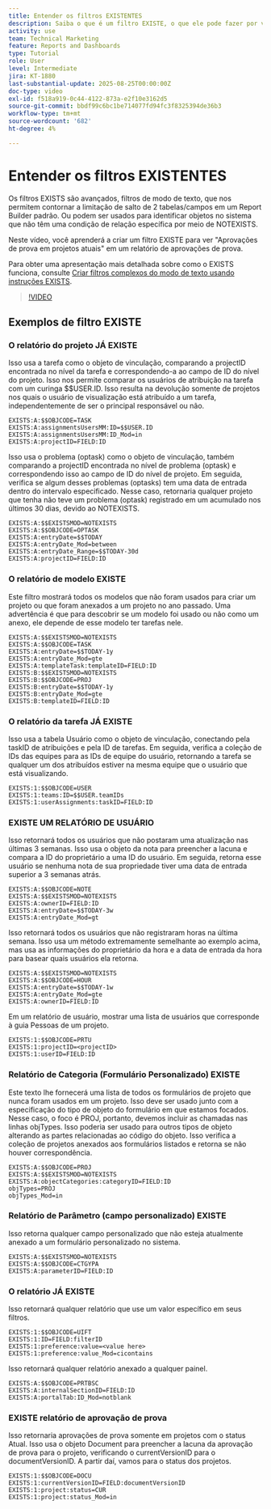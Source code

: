 ```yaml
---
title: Entender os filtros EXISTENTES
description: Saiba o que é um filtro EXISTE, o que ele pode fazer por você e como criá-lo do zero. Além disso, veja vários exemplos úteis de filtros EXISTE.
activity: use
team: Technical Marketing
feature: Reports and Dashboards
type: Tutorial
role: User
level: Intermediate
jira: KT-1880
last-substantial-update: 2025-08-25T00:00:00Z
doc-type: video
exl-id: f518a919-0c44-4122-873a-e2f10e3162d5
source-git-commit: bbdf99c6bc1be714077fd94fc3f8325394de36b3
workflow-type: tm+mt
source-wordcount: '682'
ht-degree: 4%

---
```


# Entender os filtros EXISTENTES

Os filtros EXISTS são avançados, filtros de modo de texto, que nos permitem contornar a limitação de salto de 2 tabelas/campos em um Report Builder padrão. Ou podem ser usados para identificar objetos no sistema que não têm uma condição de relação específica por meio de NOTEXISTS.

Neste vídeo, você aprenderá a criar um filtro EXISTE para ver &quot;Aprovações de prova em projetos atuais&quot; em um relatório de aprovações de prova.

Para obter uma apresentação mais detalhada sobre como o EXISTS funciona, consulte [Criar filtros complexos do modo de texto usando instruções EXISTS](https://experienceleague.adobe.com/pt-br/docs/workfront/using/reporting/reports/text-mode/create-complex-text-mode-filters-using-exists-statements).

>[!VIDEO](https://video.tv.adobe.com/v/3471208/?quality=12&learn=on&enablevpops=1&captions=por_br)

## Exemplos de filtro EXISTE

### O relatório do projeto JÁ EXISTE

Isso usa a tarefa como o objeto de vinculação, comparando a projectID encontrada no nível da tarefa e correspondendo-a ao campo de ID do nível do projeto. Isso nos permite comparar os usuários de atribuição na tarefa com um curinga $$USER.ID. Isso resulta na devolução somente de projetos nos quais o usuário de visualização está atribuído a um
tarefa, independentemente de ser o principal responsável ou não.

```
EXISTS:A:$$OBJCODE=TASK
EXISTS:A:assignmentsUsersMM:ID=$$USER.ID
EXISTS:A:assignmentsUsersMM:ID_Mod=in
EXISTS:A:projectID=FIELD:ID
```


Isso usa o problema (optask) como o objeto de vinculação, também comparando a projectID encontrada no nível de problema (optask) e correspondendo isso ao campo de ID do nível de projeto. Em seguida, verifica se algum desses problemas (optasks) tem uma data de entrada dentro do intervalo especificado. Nesse caso, retornaria qualquer projeto que tenha
não teve um problema (optask) registrado em um acumulado nos últimos 30 dias, devido ao NOTEXISTS.

```
EXISTS:A:$$EXISTSMOD=NOTEXISTS
EXISTS:A:$$OBJCODE=OPTASK
EXISTS:A:entryDate=$$TODAY
EXISTS:A:entryDate_Mod=between
EXISTS:A:entryDate_Range=$$TODAY-30d
EXISTS:A:projectID=FIELD:ID
```

### O relatório de modelo EXISTE

Este filtro mostrará todos os modelos que não foram usados para criar um projeto ou que foram anexados a um projeto no ano passado. Uma advertência é que para descobrir se um modelo foi usado ou não como um anexo, ele depende de esse modelo ter tarefas nele.

```
EXISTS:A:$$EXISTSMOD=NOTEXISTS
EXISTS:A:$$OBJCODE=TASK
EXISTS:A:entryDate=$$TODAY-1y
EXISTS:A:entryDate_Mod=gte
EXISTS:A:templateTask:templateID=FIELD:ID
EXISTS:B:$$EXISTSMOD=NOTEXISTS
EXISTS:B:$$OBJCODE=PROJ
EXISTS:B:entryDate=$$TODAY-1y
EXISTS:B:entryDate_Mod=gte
EXISTS:B:templateID=FIELD:ID
```

### O relatório da tarefa JÁ EXISTE

Isso usa a tabela Usuário como o objeto de vinculação, conectando pela taskID de atribuições e pela ID de tarefas. Em seguida, verifica a coleção de IDs das equipes para as IDs de equipe do usuário, retornando a tarefa se qualquer um dos atribuídos estiver na mesma equipe que o usuário que está visualizando.

```
EXISTS:1:$$OBJCODE=USER
EXISTS:1:teams:ID=$$USER.teamIDs
EXISTS:1:userAssignments:taskID=FIELD:ID
```

### EXISTE UM RELATÓRIO DE USUÁRIO

Isso retornará todos os usuários que não postaram uma atualização nas últimas 3 semanas. Isso usa o objeto da nota para preencher a lacuna e compara a ID do proprietário a uma ID do usuário. Em seguida, retorna esse usuário se nenhuma nota de sua propriedade tiver uma data de entrada superior a 3 semanas atrás.

```
EXISTS:A:$$OBJCODE=NOTE
EXISTS:A:$$EXISTSMOD=NOTEXISTS
EXISTS:A:ownerID=FIELD:ID
EXISTS:A:entryDate=$$TODAY-3w
EXISTS:A:entryDate_Mod=gt
```

Isso retornará todos os usuários que não registraram horas na última semana. Isso usa um método extremamente semelhante ao exemplo acima, mas usa as informações do proprietário da hora e a data de entrada da hora para basear quais usuários ela retorna.

```
EXISTS:A:$$EXISTSMOD=NOTEXISTS
EXISTS:A:$$OBJCODE=HOUR
EXISTS:A:entryDate=$$TODAY-1w
EXISTS:A:entryDate_Mod=gte
EXISTS:A:ownerID=FIELD:ID
```

Em um relatório de usuário, mostrar uma lista de usuários que corresponde à guia Pessoas de um projeto.

```
EXISTS:1:$$OBJCODE=PRTU
EXISTS:1:projectID=<projectID>
EXISTS:1:userID=FIELD:ID
```

### Relatório de Categoria (Formulário Personalizado) EXISTE

Este texto lhe fornecerá uma lista de todos os formulários de projeto que nunca foram usados em um projeto. Isso deve ser usado junto com a especificação do tipo de objeto do formulário em que estamos focados. Nesse caso, o foco é PROJ, portanto, devemos incluir as chamadas nas linhas objTypes. Isso poderia ser usado
para outros tipos de objeto alterando as partes relacionadas ao código do objeto. Isso verifica a coleção de projetos anexados aos formulários listados e retorna se não houver correspondência.

```
EXISTS:A:$$OBJCODE=PROJ
EXISTS:A:$$EXISTSMOD=NOTEXISTS
EXISTS:A:objectCategories:categoryID=FIELD:ID
objTypes=PROJ
objTypes_Mod=in
```

### Relatório de Parâmetro (campo personalizado) EXISTE

Isso retorna qualquer campo personalizado que não esteja atualmente anexado a um formulário personalizado no sistema.

```
EXISTS:A:$$EXISTSMOD=NOTEXISTS
EXISTS:A:$$OBJCODE=CTGYPA
EXISTS:A:parameterID=FIELD:ID
```

### O relatório JÁ EXISTE

Isso retornará qualquer relatório que use um valor específico em seus filtros.

```
EXISTS:1:$$OBJCODE=UIFT
EXISTS:1:ID=FIELD:filterID
EXISTS:1:preference:value=<value here>
EXISTS:1:preference:value_Mod=cicontains
```

Isso retornará qualquer relatório anexado a qualquer painel.

```
EXISTS:A:$$OBJCODE=PRTBSC
EXISTS:A:internalSectionID=FIELD:ID
EXISTS:A:portalTab:ID_Mod=notblank
```

### EXISTE relatório de aprovação de prova

Isso retornaria aprovações de prova somente em projetos com o status Atual. Isso usa o objeto Document para preencher a lacuna da aprovação de prova para o projeto, verificando o currentVersionID para o documentVersionID. A partir daí, vamos para o status dos projetos.

```
EXISTS:1:$$OBJCODE=DOCU
EXISTS:1:currentVersionID=FIELD:documentVersionID
EXISTS:1:project:status=CUR
EXISTS:1:project:status_Mod=in
```
